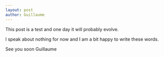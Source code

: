 ```yaml
---
layout: post
author: Guillaume
---
```

This post is a test and one day it will probably evolve.

I speak about nothing for now and I am a bit happy to write these words.

See you soon
Guillaume
